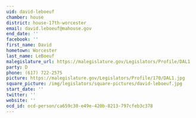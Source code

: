 ```yaml
---
uid: david-leboeuf
chamber: house
district: house-17th-worcester
email: david.leboeuf@mahouse.gov
end_date: ''
facebook: ''
first_name: David
hometown: Worcester
last_name: LeBoeuf
malegislature_url: https://malegislature.gov/Legislators/Profile/DAL1
party: D
phone: (617) 722-2575
picture: https://malegislature.gov/Legislators/Profile/170/DAL1.jpg
square_picture: /img/legislators/square-pictures/david-leboeuf.jpg
start_date: ''
twitter: ''
website: ''
ocd_id: ocd-person/ca659c30-e49e-420b-8213-797cfeb3c378
---
```

